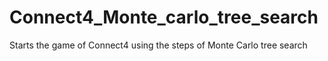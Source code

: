 # Connect4_Monte_carlo_tree_search
Starts the game of Connect4 using the steps of Monte Carlo tree search
